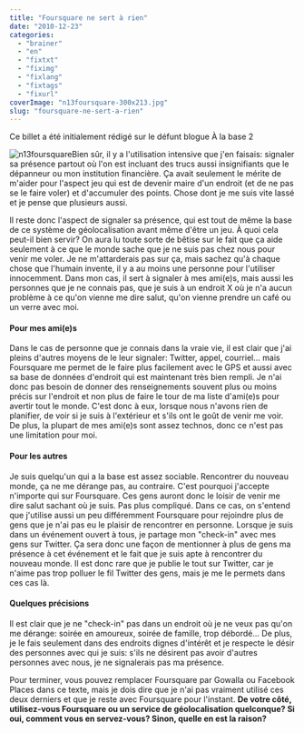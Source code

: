 ```yaml
---
title: "Foursquare ne sert à rien"
date: "2010-12-23"
categories: 
  - "brainer"
  - "en"
  - "fixtxt"
  - "fiximg"
  - "fixlang"
  - "fixtags"
  - "fixurl"
coverImage: "n13foursquare-300x213.jpg"
slug: "foursquare-ne-sert-a-rien"
---
```


Ce billet a été initialement rédigé sur le défunt blogue À la base 2

![](images/n13foursquare-300x213.jpg "n13foursquare")Bien sûr, il y a l'utilisation intensive que j'en faisais: signaler sa présence partout où l'on est incluant des trucs aussi insignifiants que le dépanneur ou mon institution financière. Ça avait seulement le mérite de m'aider pour l'aspect jeu qui est de devenir maire d'un endroit (et de ne pas se le faire voler) et d'accumuler des points. Chose dont je me suis vite lassé et je pense que plusieurs aussi.

Il reste donc l'aspect de signaler sa présence, qui est tout de même la base de ce système de géolocalisation avant même d'être un jeu. À quoi cela peut-il bien servir? On aura lu toute sorte de bêtise sur le fait que ça aide seulement à ce que le monde sache que je ne suis pas chez nous pour venir me voler. Je ne m'attarderais pas sur ça, mais sachez qu'à chaque chose que l'humain invente, il y a au moins une personne pour l'utiliser innocemment. Dans mon cas, il sert à signaler à mes ami(e)s, mais aussi les personnes que je ne connais pas, que je suis à un endroit X où je n'a aucun problème à ce qu'on vienne me dire salut, qu'on vienne prendre un café ou un verre avec moi.

#### Pour mes ami(e)s

Dans le cas de personne que je connais dans la vraie vie, il est clair que j'ai pleins d'autres moyens de le leur signaler: Twitter, appel, courriel... mais Foursquare me permet de le faire plus facilement avec le GPS et aussi avec sa base de données d'endroit qui est maintenant très bien rempli. Je n'ai donc pas besoin de donner des renseignements souvent plus ou moins précis sur l'endroit et non plus de faire le tour de ma liste d'ami(e)s pour avertir tout le monde. C'est donc à eux, lorsque nous n'avons rien de planifier, de voir si je suis à l'extérieur et s'ils ont le goût de venir me voir. De plus, la plupart de mes ami(e)s sont assez technos, donc ce n'est pas une limitation pour moi.

#### Pour les autres

Je suis quelqu'un qui a la base est assez sociable. Rencontrer du nouveau monde, ça ne me dérange pas, au contraire. C'est pourquoi j'accepte n'importe qui sur Foursquare. Ces gens auront donc le loisir de venir me dire salut sachant où je suis. Pas plus compliqué. Dans ce cas, on s'entend que j'utilise aussi un peu différemment Foursquare pour rejoindre plus de gens que je n'ai pas eu le plaisir de rencontrer en personne. Lorsque je suis dans un événement ouvert à tous, je partage mon "check-in" avec mes gens sur Twitter. Ça sera donc une façon de mentionner à plus de gens ma présence à cet événement et le fait que je suis apte à rencontrer du nouveau monde. Il est donc rare que je publie le tout sur Twitter, car je n'aime pas trop polluer le fil Twitter des gens, mais je me le permets dans ces cas là.

#### Quelques précisions

Il est clair que je ne "check-in" pas dans un endroit où je ne veux pas qu'on me dérange: soirée en amoureux, soirée de famille, trop débordé... De plus, je le fais seulement dans des endroits dignes d'intérêt et je respecte le désir des personnes avec qui je suis: s'ils ne désirent pas avoir d'autres personnes avec nous, je ne signalerais pas ma présence.

Pour terminer, vous pouvez remplacer Foursquare par Gowalla ou Facebook Places dans ce texte, mais je dois dire que je n'ai pas vraiment utilisé ces deux derniers et que je reste avec Foursquare pour l'instant. **De votre côté, utilisez-vous Foursquare ou un service de géolocalisation quelconque? Si oui, comment vous en servez-vous? Sinon, quelle en est la raison?**

